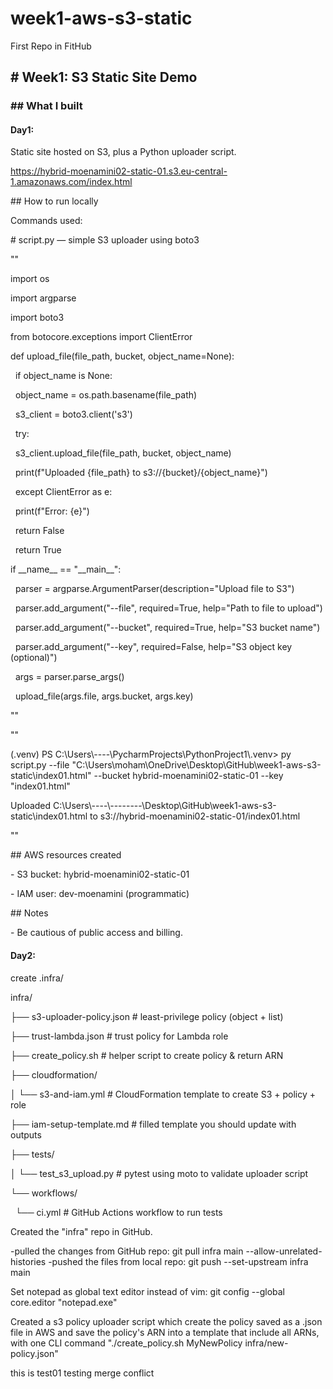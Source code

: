 # week1-aws-s3-static

First Repo in FitHub



## \# Week1: S3 Static Site Demo



### \## What I built



#### Day1:

Static site hosted on S3, plus a Python uploader script.

https://hybrid-moenamini02-static-01.s3.eu-central-1.amazonaws.com/index.html



\## How to run locally

Commands used:

\# script.py — simple S3 uploader using boto3



""

import os

import argparse

import boto3

from botocore.exceptions import ClientError



def upload\_file(file\_path, bucket, object\_name=None):

    if object\_name is None:

        object\_name = os.path.basename(file\_path)

    s3\_client = boto3.client('s3')

    try:

        s3\_client.upload\_file(file\_path, bucket, object\_name)

        print(f"Uploaded {file\_path} to s3://{bucket}/{object\_name}")

    except ClientError as e:

        print(f"Error: {e}")

        return False

    return True



if \_\_name\_\_ == "\_\_main\_\_":

    parser = argparse.ArgumentParser(description="Upload file to S3")

    parser.add\_argument("--file", required=True, help="Path to file to upload")

    parser.add\_argument("--bucket", required=True, help="S3 bucket name")

    parser.add\_argument("--key", required=False, help="S3 object key (optional)")

    args = parser.parse\_args()

    upload\_file(args.file, args.bucket, args.key)

""



""

(.venv) PS C:\\Users\\----\\PycharmProjects\\PythonProject1\\.venv> py script.py --file "C:\\Users\\moham\\OneDrive\\Desktop\\GitHub\\week1-aws-s3-static\\index01.html" --bucket hybrid-moenamini02-static-01 --key "index01.html"

Uploaded C:\\Users\\----\\--------\\Desktop\\GitHub\\week1-aws-s3-static\\index01.html to s3://hybrid-moenamini02-static-01/index01.html

""





\## AWS resources created

\- S3 bucket: hybrid-moenamini02-static-01

\- IAM user: dev-moenamini (programmatic)



\## Notes

\- Be cautious of public access and billing.



#### Day2:



create .infra/

infra/

├── s3-uploader-policy.json              # least-privilege policy (object + list)

├── trust-lambda.json                    # trust policy for Lambda role

├── create\_policy.sh                     # helper script to create policy \& return ARN

├── cloudformation/

│   └── s3-and-iam.yml                   # CloudFormation template to create S3 + policy + role

├── iam-setup-template.md                # filled template you should update with outputs

├── tests/

│   └── test\_s3\_upload.py                # pytest using moto to validate uploader script

└── workflows/

    └── ci.yml                           # GitHub Actions workflow to run tests

Created the "infra" repo in GitHub. 

-pulled the changes from GitHub repo: git pull infra main --allow-unrelated-histories
-pushed the files from local repo: git push --set-upstream infra main



Set notepad as global text editor instead of vim: git config --global core.editor "notepad.exe"


Created a s3 policy uploader script which create the policy saved as a .json file in AWS and save the policy's ARN into a template that include all ARNs, with one CLI command "./create\_policy.sh MyNewPolicy infra/new-policy.json"

this is test01
testing merge conflict 
